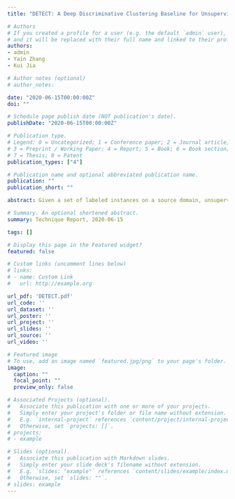 ```yaml
---
title: "DETECT: A Deep Discriminative Clustering Baseline for Unsupervised and Universal Domain Adaptation"

# Authors
# If you created a profile for a user (e.g. the default `admin` user), write the username (folder name) here 
# and it will be replaced with their full name and linked to their profile.
authors:
- admin
- Yain Zhang
- Kui Jia

# Author notes (optional)
# author_notes:

date: "2020-06-15T00:00:00Z"
doi: ""

# Schedule page publish date (NOT publication's date).
publishDate: "2020-06-15T00:00:00Z"

# Publication type.
# Legend: 0 = Uncategorized; 1 = Conference paper; 2 = Journal article;
# 3 = Preprint / Working Paper; 4 = Report; 5 = Book; 6 = Book section;
# 7 = Thesis; 8 = Patent
publication_types: ["4"]

# Publication name and optional abbreviated publication name.
publication: ""
publication_short: ""

abstract: Given a set of labeled instances on a source domain, unsupervised domain adaptation (UDA) aims to learn a prediction function to classify instances in a shifted, target domain. Depending on the degrees of overlap between the label spaces of the two domains, the problem variants of UDA range from the classical, closed set setting to the most general --- arguably the most challenging --- setting of universal domain adaptation. In this work, we argue that no matter what the degree of label space overlap, the problem nature of UDA remains unchanged when it comes to learning the intrinsic discrimination of target data in an unsupervised manner, regularized by the labeled discrimination of source data in an unknown but shared label space, and we argue that this regularization should not overwhelm the learning of a target prediction function. To this end, we propose a simple but strong baseline of neighborhooD-prEserved deep discriminaTivE ClusTering ($DETECT$) for UDA, whose design complies with the above learning principles. We conduct thorough experiments that verify the efficacy of constituent components in $DETECT$ across a range of label space overlaps. Such a simple baseline also outperforms all existing methods on four UDA benchmarks.

# Summary. An optional shortened abstract.
summary: Technique Report, 2020-06-15

tags: []

# Display this page in the Featured widget?
featured: false

# Custom links (uncomment lines below)
# links:
# - name: Custom Link
#   url: http://example.org

url_pdf: 'DETECT.pdf'
url_code: ''
url_dataset: ''
url_poster: ''
url_project: ''
url_slides: ''
url_source: ''
url_video: ''

# Featured image
# To use, add an image named `featured.jpg/png` to your page's folder. 
image:
  caption: ""
  focal_point: ""
  preview_only: false

# Associated Projects (optional).
#   Associate this publication with one or more of your projects.
#   Simply enter your project's folder or file name without extension.
#   E.g. `internal-project` references `content/project/internal-project/index.md`.
#   Otherwise, set `projects: []`.
# projects:
# - example

# Slides (optional).
#   Associate this publication with Markdown slides.
#   Simply enter your slide deck's filename without extension.
#   E.g. `slides: "example"` references `content/slides/example/index.md`.
#   Otherwise, set `slides: ""`.
# slides: example
---
```

